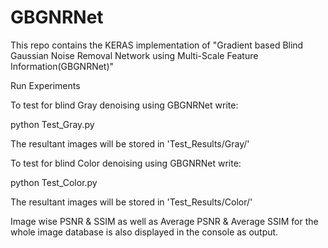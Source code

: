 # GBGNRNet
This repo contains the KERAS implementation of "Gradient based Blind Gaussian Noise Removal Network using Multi-Scale Feature Information(GBGNRNet)"


Run Experiments

To test for blind Gray denoising using GBGNRNet write:

python Test_Gray.py

The resultant images will be stored in 'Test_Results/Gray/'

To test for blind Color denoising using GBGNRNet write:

python Test_Color.py

The resultant images will be stored in 'Test_Results/Color/'

Image wise PSNR & SSIM as well as Average PSNR & Average SSIM for the whole image database is also displayed in the console as output.
